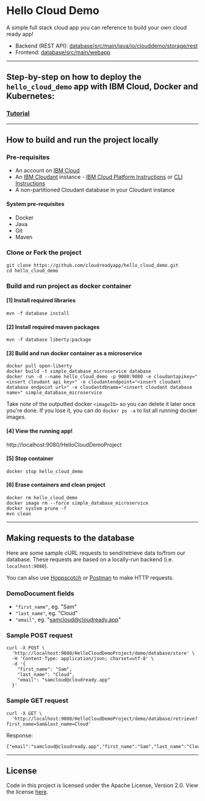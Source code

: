 # Hello Cloud Demo
A simple full stack cloud app you can reference to build your own cloud ready app!

- Backend (REST API): [database/src/main/java/io/clouddemo/storage/rest](https://github.com/cloudreadyapp/hello_cloud_demo/tree/master/database/src/main/java/io/clouddemo/storage/rest)
- Frontend: [database/src/main/webapp](https://github.com/cloudreadyapp/hello_cloud_demo/tree/master/database/src/main/webapp)

---

## Step-by-step on how to deploy the `hello_cloud_demo` app with IBM Cloud, Docker and Kubernetes:
### [Tutorial](tutorial.md)

---

## How to build and run the project locally

### Pre-requisites
- An account on [IBM Cloud](https://cloud.ibm.com/)
- An [IBM Cloudant](https://www.ibm.com/ca-en/cloud/cloudant) instance - [IBM Cloud Platform Instructions](https://cloud.ibm.com/docs/Cloudant?topic=Cloudant-creating-an-ibm-cloudant-instance-on-ibm-cloud) or [CLI Instructions](https://cloud.ibm.com/docs/Cloudant?topic=Cloudant-creating-an-ibm-cloudant-instance-on-ibm-cloud-by-using-the-ibm-cloud-cli)
- A non-partitioned Cloudant database in your Cloudant instance

#### System pre-requisites
- Docker
- Java
- Git
- Maven

### Clone or Fork the project
```
git clone https://github.com/cloudreadyapp/hello_cloud_demo.git
cd hello_cloud_demo
```

### Build and run project as docker container

#### [1] Install required libraries
```
mvn -f database install
```

#### [2] Install required maven packages
```
mvn -f database liberty:package
```

#### [3] Build and run docker container as a microservice
```
docker pull open-liberty
docker build -t simple_database_microservice database
docker run -d --name hello_cloud_demo -p 9080:9080 -e cloudantapikey="<insert cloudant api key>" -e cloudantendpoint="<insert cloudant database endpoint url>" -e cloudantdbname="<insert cloudant database name>" simple_database_microservice
```

Take note of the outputted docker `<imageID>` so you can delete it later once you're done.
If you lose it, you can do `docker ps -a` to list all running docker images.

#### [4] View the running app!
http://localhost:9080/HelloCloudDemoProject

#### [5] Stop container
```
docker stop hello_cloud_demo
```

#### [6] Erase containers and clean project
```
docker rm hello_cloud_demo
docker image rm --force simple_database_microservice
docker system prune -f
mvn clean
```

---

## Making requests to the database

Here are some sample cURL requests to send/retrieve data to/from our database. These requests are based on a locally-run backend (i.e. `localhost:9080`).

You can also use [Hoppscotch](https://hoppscotch.io/) or [Postman](https://www.postman.com/downloads/) to make HTTP requests.

### DemoDocument fields
- `"first_name"`, eg. "Sam"
- `"last_name"`, eg. "Cloud"
- `"email"`, eg. "samcloud@cloudready.app"

### Sample POST request
```
curl -X POST \
  'http://localhost:9080/HelloCloudDemoProject/demo/database/store' \
  -H 'Content-Type: application/json; charset=utf-8' \
  -d '{
    "first_name": "Sam",
    "last_name": "Cloud",
    "email": "samcloud@cloudready.app"
  }'
```

### Sample GET request
```
curl -X GET \
  'http://localhost:9080/HelloCloudDemoProject/demo/database/retrieve?first_name=Sam&last_name=Cloud'
```
Response:
```
{"email":"samcloud@cloudready.app","first_name":"Sam","last_name":"Cloud"}
```

---

## License
Code in this project is licensed under the Apache License, Version 2.0.
View the license [here](LICENSE).
